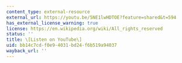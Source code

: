 ```yaml
---
content_type: external-resource
external_url: https://youtu.be/5NE1lwHDTOE?feature=shared&t=594
has_external_license_warning: true
license: https://en.wikipedia.org/wiki/All_rights_reserved
status: ''
title: \[Listen on YouTube\]
uid: bb14c7cd-f0e9-4031-bd24-f6b519a94037
wayback_url: ''
---
```

